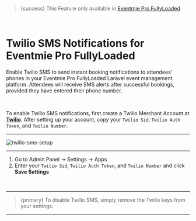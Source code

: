<!--
Meta Description: Learn how to enable and configure Twilio SMS notifications in Eventmie Pro FullyLoaded. Step-by-step guide for sending booking alerts, integrating Twilio with Laravel, and improving attendee engagement with SMS updates.
Meta Keywords: Twilio SMS, Eventmie Pro FullyLoaded, Laravel Twilio integration, SMS notifications, booking alerts, phone verification, attendee engagement, event management, Classiebit
-->
> {success} This Feature only available in [Eventmie Pro FullyLoaded](https://classiebit.com/eventmie-pro-fullyloaded)

<br>

# Twilio SMS Notifications for Eventmie Pro FullyLoaded

Enable Twilio SMS to send instant booking notifications to attendees' phones in your Eventmie Pro FullyLoaded Laravel event management platform. Attendees will receive SMS alerts after successful bookings, provided they have entered their phone number.

<br>

To enable Twilio SMS notifications, first create a Twilio Merchant Account at **[Twilio](https://www.twilio.com/)**. After setting up your account, copy your `Twilio Sid`, `Twilio Auth Token`, and `Twilio Number`.

---

![twilio-sms-setup](/images/v2/EventmieProFullyLoadedV2.0/twilio-sms-setup.webp "twilio-sms-setup")

---

1. Go to Admin Panel -> Settings -> Apps
2. Enter your `Twilio Sid`, `Twilio Auth Token`, and `Twilio Number` and click **Save Settings**

<br>

---

> {primary} To disable Twilio SMS, simply remove the Twilio keys from your settings.

---
